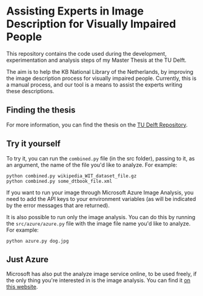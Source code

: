 # Assisting Experts in Image Description for Visually Impaired People
This repository contains the code used during the development, experimentation and analysis steps of my Master Thesis at the TU Delft.

The aim is to help the KB National Library of the Netherlands, by improving the image description process for visually impaired people. Currently, this is a manual process, and our tool is a means to assist the experts writing these descriptions.


## Finding the thesis
For more information, you can find the thesis on the [TU Delft Repository](https://repository.tudelft.nl).

## Try it yourself
To try it, you can run the `combined.py` file (in the src folder), passing to it, as an argument, the name of the file you'd like to analyze. For example:
```
python combined.py wikipedia_WIT_dataset_file.gz
python combined.py some_dtbook_file.xml
```
If you want to run your image through Microsoft Azure Image Analysis, you need to add the API keys to your environment variables (as will be indicated by the error messages that are returned).

It is also possible to run only the image analysis. You can do this by running the `src/azure/azure.py` file with the image file name you'd like to analyze. For example:
```
python azure.py dog.jpg
```
## Just Azure
Microsoft has also put the analyze image service online, to be used freely, if the only thing you're interested in is the image analysis. You can find it [on this website](https://azure.microsoft.com/en-us/services/cognitive-services/computer-vision/#features).